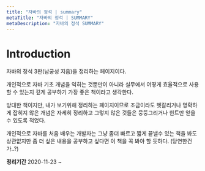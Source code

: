 ```yaml
---
title: "자바의 정석 | summary"
metaTitle: "자바의 정석 | SUMMARY"
metaDescription: "자바의 정석 SUMMARY"
---
```


# Introduction

자바의 정석 3판(남궁성 지음)을 정리하는 페이지이다.

개인적으로 자바 기초 개념을 익히는 것뿐만이 아니라 실무에서 어떻게 효율적으로 사용할 수 있는지 깊게 공부하기 가장 좋은 책이라고 생각한다.

방대한 책이지만, 내가 보기위해 정리하는 페이지이므로 조금이라도 헷갈리거나 명확하게 잡히지 않은 개념은 자세히 정리하고
그렇지 않은 것들은 뭉뚱그리거나 힌트만 얻을 수 있도록 적었다.

개인적으로 자바를 처음 배우는 개발자는 그냥 좀더 빠르고 짧게 끝낼수 있는 책을 봐도 상관없지만
좀 더 싶은 내용을 공부하고 싶다면 이 책을 꼭 봐야 할 듯하다.
(당연한건가..?)

**정리기간**
2020-11-23 ~
